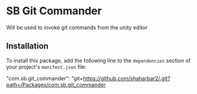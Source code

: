 # SB Git Commander

Will be used to invoke git commands from the unity editor

## Installation

To install this package, add the following line to the `dependencies` section of your project's `manifest.json` file:

"com.sb.git_commander": "git+https://github.com/shaharbar2/.git?path=/Packages/com.sb.git_commander